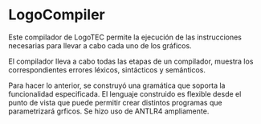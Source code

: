 # LogoCompiler

Este compilador de LogoTEC permite la ejecución de las instrucciones necesarias para llevar a cabo
cada uno de los gráficos.

El compilador lleva a cabo todas las etapas de un compilador, muestra los correspondientes errores
léxicos, sintácticos y semánticos.

Para hacer lo anterior, se construyó una gramática que soporta la funcionalidad especificada.
El lenguaje construido es flexible desde el punto de vista que puede permitir crear distintos programas
que parametrizará grficos. Se hizo uso de ANTLR4 ampliamente.
